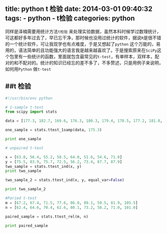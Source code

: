 title: python t 检验
date: 2014-03-01 09:40:32
tags: 
    - python
    - t检验
categories: python
---
同样是泽楠需要用统计方法`t检验` 来处理实验数据，虽然本科时候学过数理统计，可这都好多年过去了，早已忘干净，那时候也没用过统计的软件，据说`R`是很不错的一个统计软件，可让我现学也有点难度，于是又想起了`python` 这个万能的，易用的，语法简单的且功能强大的语言我是越来越喜欢了。于是搜索原来在`SciPy`这个包里有一些统计的函数，里面就包含最常见的`t-test`，有单样本，双样本，配对的和不配对的。统计的知识已经忘的差不多了，不多赘述，只是用例子来说明，如何用`Python` 做`t-test`


##t 检验
---------------
```python
#!/usr/bin/env python

# 1-sample t-test
from scipy import stats

data = [177.3, 182.7, 169.6, 176.3, 180.3, 179.4, 178.5, 177.2, 181.8, 176.5]

one_sample = stats.ttest_1samp(data, 175.3)

print one_sample

# unpaired t-test

x = [63.8, 56.4, 55.2, 58.5, 64.0, 51.6, 54.6, 71.0]
y = [75.5, 83.9, 75.7, 72.5, 56.2, 73.4, 67.7, 87.9]
two_sample = stats.ttest_ind(x, y)
print two_sample

two_sample_2 = stats.ttest_ind(x, y, equal_var=False)

print two_sample_2

#Paried t-test
m = [67.2, 67.4, 71.5, 77.6, 86.0, 89.1, 59.5, 81.9, 105.5]
n = [62.4, 64.6, 70.4, 62.6, 80.1, 73.2, 58.2, 71.0, 101.0]

paired_sample = stats.ttest_rel(m, n)

print paired_sample
```

